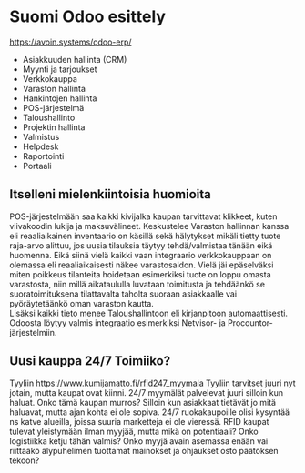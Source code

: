 # Suomi Odoo esittely

https://avoin.systems/odoo-erp/ <br/>
- Asiakkuuden hallinta (CRM)<br/>
- Myynti ja tarjoukset<br/>
- Verkkokauppa<br/>
- Varaston hallinta<br/>
- Hankintojen hallinta<br/>
- POS-järjestelmä<br/>
- Taloushallinto<br/>
- Projektin hallinta<br/>
- Valmistus<br/>
- Helpdesk<br/>
- Raportointi<br/>
- Portaali<br/>

## Itselleni mielenkiintoisia huomioita

POS-järjestelmään saa kaikki kivijalka kaupan tarvittavat klikkeet, kuten viivakoodin lukija ja maksuvälineet. Keskustelee Varaston hallinnan kanssa 
eli reaaliaikainen inventaario on käsillä sekä hälytykset mikäli tietty tuote raja-arvo alittuu, jos uusia tilauksia täytyy tehdä/valmistaa tänään eikä huomenna.
Eikä siinä vielä kaikki vaan integraario verkkokauppaan on olemassa eli reaaliaikaisesti näkee varastosaldon. Vielä jäi epäselväksi miten poikkeus tilanteita hoidetaan
esimerkiksi tuote on loppu omasta varastosta, niin millä aikataululla luvataan toimitusta ja tehdäänkö se suoratoimituksena tilattavalta taholta suoraan asiakkaalle vai
pyöräytetäänkö oman varaston kautta. <br/>
Lisäksi kaikki tieto menee Taloushallintoon eli kirjanpitoon automaattisesti. Odoosta löytyy valmis integraatio esimerkiksi Netvisor- ja Procountor-järjestelmiin. 

## Uusi kauppa 24/7 Toimiiko?

Tyyliin https://www.kumijamatto.fi/rfid247_myymala Tyyliin tarvitset juuri nyt jotain, mutta kaupat ovat kiinni. 24/7 myymälät palvelevat juuri silloin kun haluat. 
Onko tämä kaupan murros? Silloin kun asiakkaat tietävät jo mitä haluavat, mutta ajan kohta ei ole sopiva. 24/7 ruokakaupoille olisi kysyntää ns katve alueilla, joissa
suuria marketteja ei ole vieressä. RFID kaupat tulevat yleistymään ilman myyjää, mutta mikä on potentiaali? Onko logistiikka ketju tähän valmis? 
Onko myyjä avain asemassa enään vai riittääkö älypuhelimen tuottamat mainokset ja ohjaukset osto päätöksen tekoon? 
